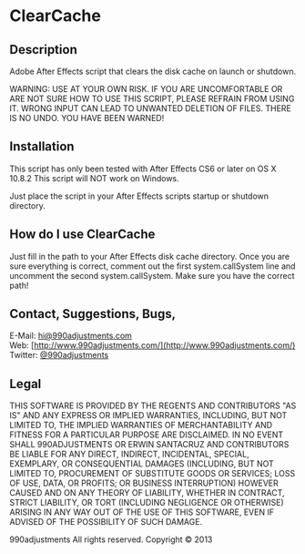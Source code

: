 ClearCache
==========

Description
-----------

Adobe After Effects script that clears the disk cache on launch or shutdown.

WARNING: USE AT YOUR OWN RISK. IF YOU ARE UNCOMFORTABLE OR ARE NOT SURE HOW
TO USE THIS SCRIPT, PLEASE REFRAIN FROM USING IT. WRONG INPUT CAN LEAD TO 
UNWANTED DELETION OF FILES. THERE IS NO UNDO. YOU HAVE BEEN WARNED!

Installation
------------

This script has only been tested with After Effects CS6 or later on OS X 10.8.2
This script will NOT work on Windows.

Just place the script in your After Effects scripts startup or shutdown directory.

How do I use ClearCache
-----------------------

Just fill in the path to your After Effects disk cache directory. Once
you are sure everything is correct, comment out the first system.callSystem line
and uncomment the second system.callSystem.  Make sure you have the correct path!

Contact, Suggestions, Bugs,
---------------------------

E-Mail: hi@990adjustments.com  
Web: [http://www.990adjustments.com/](http://www.990adjustments.com/)  
Twitter: [@990adjustments](http://www.twitter.com/990adjustments/)

Legal
-----

THIS SOFTWARE IS PROVIDED BY THE REGENTS AND CONTRIBUTORS "AS IS" AND ANY
EXPRESS OR IMPLIED WARRANTIES, INCLUDING, BUT NOT LIMITED TO, THE IMPLIED
WARRANTIES OF MERCHANTABILITY AND FITNESS FOR A PARTICULAR PURPOSE ARE
DISCLAIMED. IN NO EVENT SHALL 990ADJUSTMENTS OR ERWIN SANTACRUZ AND CONTRIBUTORS
BE LIABLE FOR ANY DIRECT, INDIRECT, INCIDENTAL, SPECIAL, EXEMPLARY, OR CONSEQUENTIAL
DAMAGES (INCLUDING, BUT NOT LIMITED TO, PROCUREMENT OF SUBSTITUTE GOODS OR SERVICES;
LOSS OF USE, DATA, OR PROFITS; OR BUSINESS INTERRUPTION) HOWEVER CAUSED AND
ON ANY THEORY OF LIABILITY, WHETHER IN CONTRACT, STRICT LIABILITY, OR TORT
(INCLUDING NEGLIGENCE OR OTHERWISE) ARISING IN ANY WAY OUT OF THE USE OF THIS
SOFTWARE, EVEN IF ADVISED OF THE POSSIBILITY OF SUCH DAMAGE.

990adjustments All rights reserved. Copyright © 2013
